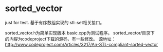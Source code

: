 # sorted_vector
just for test.
基于有序数组实现的 stl::set相关接口。

sorted_vector.h为简单实现版本
basic.cpp为测试程序。
       sorted_vector/目录下的内容为codeproject下载的源码，有一些修改。
                 源地址：http://www.codeproject.com/Articles/3217/An-STL-compliant-sorted-vector
 
 
 
